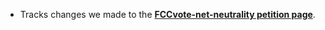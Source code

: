 
- Tracks changes we made to the **[FCCvote-net-neutrality petition page](https://sendto.mozilla.org/page/s/FCCvote-net-neutrality)**.

